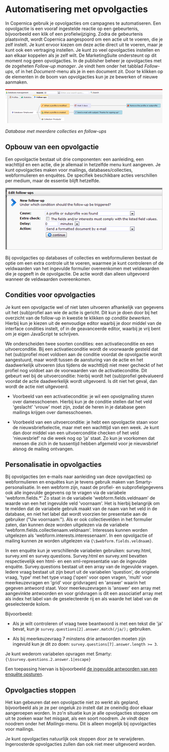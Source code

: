 # Automatisering met opvolgacties

In Copernica gebruik je opvolgacties om campagnes te automatiseren. Een opvolgactie is een vooraf ingestelde reactie op een gebeurtenis, bijvoorbeeld een klik of een profielwijziging. Zodra de gebeurtenis plaatsvindt, wordt Copernica aangespoord om een actie uit te voeren, die je zelf instelt. Je kunt ervoor kiezen om deze actie direct uit te voeren, maar je kunt ook een vertraging instellen. Je kunt zo veel opvolgacties instellen en aan elkaar koppelen als je zelf wilt. De MarketingSuite ondersteunt op dit moment nog geen opvolgacties. In de publisher beheer je opvolgacties met de zogeheten *Follow-up manager*. Je vindt hem onder het tabblad *Follow-ups*, of in het *Document*-menu als je in een document zit. Door te klikken op de elementen in de boom van opvolgacties kun je ze bewerken of nieuwe aanmaken.


![](../images/follow-up-tab.png)

*Database met meerdere collecties en follow-ups*

## Opbouw van een opvolgactie
Een opvolgactie bestaat uit drie componenten: een aanleiding, een wachttijd en een actie, die je allemaal in hetzelfde menu kunt aangeven. Je kunt opvolgacties maken voor mailings, databases/collecties, webformulieren en enquêtes. De specifiek beschikbare acties verschillen per medium, maar de essentie blijft hetzelfde.

![](../images/webform-followup.png)

Bij opvolgacties op databases of collecties en webformulieren bestaat de optie om een extra controle uit te voeren, waarmee je kunt controleren of de veldwaarden van het ingevulde formulier overeenkomen met veldwaarden die je opgeeft in de opvolgactie. De actie wordt dan alleen uitgevoerd wanneer de veldwaarden overeenkomen.

## Condities voor opvolgacties
Je kunt een opvolgactie wel of niet laten uitvoeren afhankelijk van gegevens uit het (sub)profiel aan wie de actie is gericht. Dit kun je doen door bij het overzicht van de follow-up in kwestie te klikken op *conditie bewerken*. Hierbij kun je kiezen uit de eenvoudige editor waarbij je door middel van de interface condities instelt, of in de geavanceerde editor, waarbij je vrij bent om je eigen JavaScript te schrijven.

We onderscheiden twee soorten condities: een activatieconditie en een uitvoerconditie. Bij een activatieconditie wordt de voorwaarde gesteld dat het (sub)profiel moet voldoen aan de conditie voordat de opvolgactie wordt aangestuurd, maar wordt tussen de aansturing van de actie en het daadwerkelijk uitvoeren (dus tijdens de wachttijd) niet meer gecheckt of het profiel nog voldoet aan de voorwaarden van de activatieconditie. Dit gebeurt wel bij de uitvoerconditie: hierbij wordt het (sub)profiel geëvalueerd voordat de actie daadwerkelijk wordt uitgevoerd. Is dit niet het geval, dan wordt de actie niet uitgevoerd. 

* Voorbeeld van een activatieconditie: je wil een opvolgmailing sturen over damesschoenen. Hierbij kun je de conditie stellen dat het veld 'geslacht' 'vrouw' moet zijn, zodat de heren in je database geen mailings krijgen over damesschoenen.

* Voorbeeld van een uitvoerconditie: je hebt een opvolgactie staan voor de nieuwsbriefselectie, maar met een wachttijd van een week. Je kunt dan door middel van een uitvoerconditie checken of het veld 'nieuwsbrief' na die week nog op 'ja' staat. Zo kun je voorkomen dat mensen die zich in de tussentijd hebben afgemeld voor je nieuwsbrief alsnog de mailing ontvangen.

## Personalisatie in opvolgacties
Bij opvolgacties (en e-mails naar aanleiding van deze opvolgacties) op webformulieren en enquêtes kun je tevens gebruik maken van Smarty-personalisatie. In een webform zijn, naast de profiel- en subprofielgegevens ook alle ingevulde gegevens op te vragen via de variabele 'webform.fields.*' Zo staat in de variabele 'webform.fields.veldnaam' de waarde van een het ingevulde veld 'voornaam'. Het is hierbij belangrijk om te melden dat de variabele gebruik maakt van de naam van het veld in de database, en niet het label dat wordt voorzien ter presentatie aan de gebruiker ("Uw voornaam:").  Als er ook collectievelden in het formulier zaten, dan kunnen deze worden uitgelezen via de variabele 'webform.fields.collectienaam.veldnaam'. Interesses kunnen worden uitgelezen als 'webform.interests.interessenaam'. In een opvolgactie of mailing kunnen ze worden uitgelezen via `{\$webform.fields.veldnaam}`.

In een enquête kun je verschillende variabelen gebruiken: survey.html, survey.xml en survey.questions. Survey.html en survey.xml bevatten respectievelijk een html- en een xml-representatie van de ingevulde enquête. Survey.questions bestaat uit een array van de ingevulde vragen. Iedere vraag bestaat uit zijn beurt uit de variabelen 'question', de originele vraag, 'type' met het type vraag ('open' voor open vragen, 'multi' voor meerkeuzevragen en 'grid' voor gridvragen) en 'answer' waarin het gegeven antwoord staat. Voor meerkeuzevragen is 'answer' een array met aangevinkte antwoorden en voor gridvragen is dit een associatief array met als index het label van de geselecteerde rij en als waarde het label van de geselecteerde kolom.

Bijvoorbeeld:

* Als je wilt controleren of vraag twee beantwoord is met een tekst die 'ja' bevat, kun je `survey.questions[2].answer.match(/ja/);` gebruiken. 

* Als bij meerkeuzevraag 7 minstens drie antwoorden moeten zijn ingevuld kun je dit zo doen: `survey.questions[7].answer.length >= 3`.
 
Je kunt wederom variabelen opvragen met Smarty: `{\$survey.questions.2.answer.1|escape}`

Een toepassing hiervan is bijvoorbeeld [de ingevulde antwoorden van een enquête opsturen](how-to-receive-the-answers-given-in-a-survey-by-email).

## Opvolgacties stoppen
Het kan gebeuren dat een opvolgactie niet zo werkt als gepland, bijvoorbeeld als je ze per ongeluk zo instelt dat ze oneindig door elkaar aangeroepen worden. In zo'n situatie kun je alle opvolgacties stoppen om uit te zoeken waar het misgaat, als een soort noodrem. Je vindt deze noodrem onder het *Mailings*-menu. Dit is alleen mogelijk bij opvolgacties voor mailings. 

Je kunt opvolgacties natuurlijk ook stoppen door ze te verwijderen. Ingeroosterde opvolgacties zullen dan ook niet meer uitgevoerd worden.



